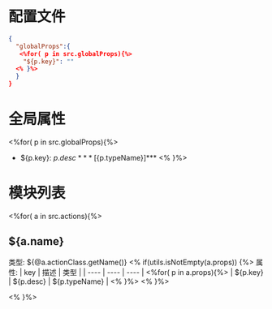 # 配置文件
```json
{
  "globalProps":{
   <%for( p in src.globalProps){%>
    "${p.key}": ""
  <% }%>
  }
}
```
# 全局属性
 <%for( p in src.globalProps){%>
* ${p.key}: ${p.desc} ***[${p.typeName}]***
<% }%>
# 模块列表
<%for( a in src.actions){%>
## ${a.name}
类型: ${@a.actionClass.getName()} 
<% if(utils.isNotEmpty(a.props)) {%>
属性:
| key  | 描述 | 类型 |
| ---- | ---- | ---- |
        <%for( p in a.props){%>
| ${p.key} | ${p.desc}  | ${p.typeName}  |
        <% }%>
<% }%>

<% }%>